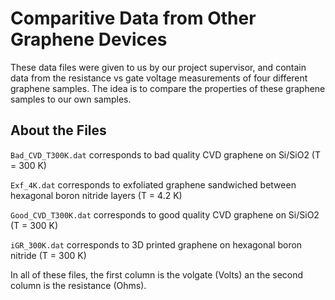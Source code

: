# Comparitive Data from Other Graphene Devices

These data files were given to us by our project supervisor, and contain data from the resistance vs gate voltage measurements of four different graphene samples. The idea is to compare the properties of these graphene samples to our own samples.

## About the Files

`Bad_CVD_T300K.dat` corresponds to bad quality CVD graphene on Si/SiO2 (T = 300 K)

`Exf_4K.dat` corresponds to exfoliated graphene sandwiched between hexagonal boron nitride layers (T = 4.2 K)

`Good_CVD_T300K.dat` corresponds to good quality CVD graphene on Si/SiO2 (T = 300 K)

`iGR_300K.dat` corresponds to 3D printed graphene on hexagonal boron nitride (T = 300 K)

In all of these files, the first column is the volgate (Volts) an the second column is the resistance (Ohms).
